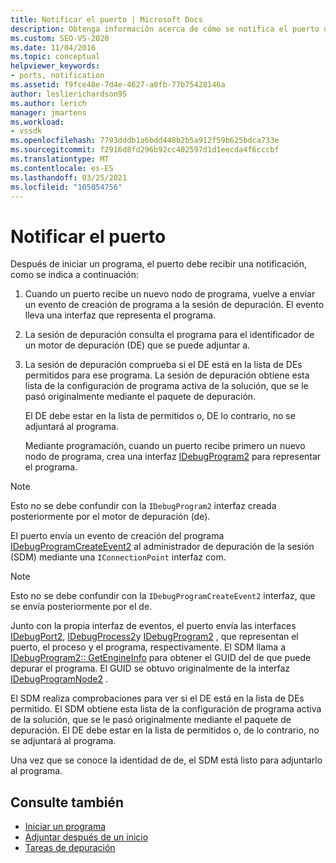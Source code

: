 ```yaml
---
title: Notificar el puerto | Microsoft Docs
description: Obtenga información acerca de cómo se notifica el puerto después de iniciar un programa. Este artículo contiene una descripción detallada.
ms.custom: SEO-VS-2020
ms.date: 11/04/2016
ms.topic: conceptual
helpviewer_keywords:
- ports, notification
ms.assetid: f9fce48e-7d4e-4627-a0fb-77b75428146a
author: leslierichardson95
ms.author: lerich
manager: jmartens
ms.workload:
- vssdk
ms.openlocfilehash: 7793dddb1a6bdd448b2b5a912f59b625bdca733e
ms.sourcegitcommit: f2916d8fd296b92cc402597d1d1eecda4f6cccbf
ms.translationtype: MT
ms.contentlocale: es-ES
ms.lasthandoff: 03/25/2021
ms.locfileid: "105054756"
---
```

# <a name="notify-the-port"></a>Notificar el puerto
Después de iniciar un programa, el puerto debe recibir una notificación, como se indica a continuación:

1. Cuando un puerto recibe un nuevo nodo de programa, vuelve a enviar un evento de creación de programa a la sesión de depuración. El evento lleva una interfaz que representa el programa.

2. La sesión de depuración consulta el programa para el identificador de un motor de depuración (DE) que se puede adjuntar a.

3. La sesión de depuración comprueba si el DE está en la lista de DEs permitidos para ese programa. La sesión de depuración obtiene esta lista de la configuración de programa activa de la solución, que se le pasó originalmente mediante el paquete de depuración.

    El DE debe estar en la lista de permitidos o, DE lo contrario, no se adjuntará al programa.

   Mediante programación, cuando un puerto recibe primero un nuevo nodo de programa, crea una interfaz [IDebugProgram2](../../extensibility/debugger/reference/idebugprogram2.md) para representar el programa.

> [!NOTE]
> Esto no se debe confundir con la `IDebugProgram2` interfaz creada posteriormente por el motor de depuración (de).

 El puerto envía un evento de creación del programa [IDebugProgramCreateEvent2](../../extensibility/debugger/reference/idebugprogramcreateevent2.md) al administrador de depuración de la sesión (SDM) mediante una `IConnectionPoint` interfaz com.

> [!NOTE]
> Esto no se debe confundir con la `IDebugProgramCreateEvent2` interfaz, que se envía posteriormente por el de.

 Junto con la propia interfaz de eventos, el puerto envía las interfaces [IDebugPort2](../../extensibility/debugger/reference/idebugport2.md), [IDebugProcess2](../../extensibility/debugger/reference/idebugprocess2.md)y [IDebugProgram2](../../extensibility/debugger/reference/idebugprogram2.md) , que representan el puerto, el proceso y el programa, respectivamente. El SDM llama a [IDebugProgram2:: GetEngineInfo](../../extensibility/debugger/reference/idebugprogram2-getengineinfo.md) para obtener el GUID del de que puede depurar el programa. El GUID se obtuvo originalmente de la interfaz [IDebugProgramNode2](../../extensibility/debugger/reference/idebugprogramnode2.md) .

 El SDM realiza comprobaciones para ver si el DE está en la lista de DEs permitido. El SDM obtiene esta lista de la configuración de programa activa de la solución, que se le pasó originalmente mediante el paquete de depuración. El DE debe estar en la lista de permitidos o, de lo contrario, no se adjuntará al programa.

 Una vez que se conoce la identidad de de, el SDM está listo para adjuntarlo al programa.

## <a name="see-also"></a>Consulte también
- [Iniciar un programa](../../extensibility/debugger/launching-a-program.md)
- [Adjuntar después de un inicio](../../extensibility/debugger/attaching-after-a-launch.md)
- [Tareas de depuración](../../extensibility/debugger/debugging-tasks.md)

